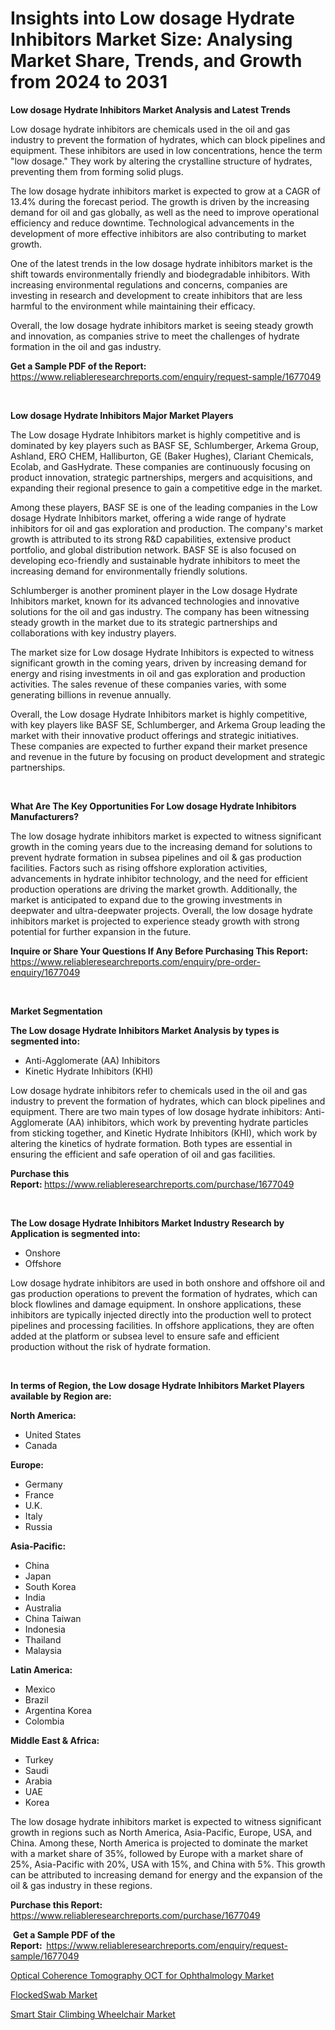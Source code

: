 <p><h1>Insights into Low dosage Hydrate Inhibitors Market Size: Analysing Market Share, Trends, and Growth from 2024 to 2031</h1></p><p><strong>Low dosage Hydrate Inhibitors Market Analysis and Latest Trends</strong></p>
<p><p>Low dosage hydrate inhibitors are chemicals used in the oil and gas industry to prevent the formation of hydrates, which can block pipelines and equipment. These inhibitors are used in low concentrations, hence the term "low dosage." They work by altering the crystalline structure of hydrates, preventing them from forming solid plugs.</p><p>The low dosage hydrate inhibitors market is expected to grow at a CAGR of 13.4% during the forecast period. The growth is driven by the increasing demand for oil and gas globally, as well as the need to improve operational efficiency and reduce downtime. Technological advancements in the development of more effective inhibitors are also contributing to market growth.</p><p>One of the latest trends in the low dosage hydrate inhibitors market is the shift towards environmentally friendly and biodegradable inhibitors. With increasing environmental regulations and concerns, companies are investing in research and development to create inhibitors that are less harmful to the environment while maintaining their efficacy.</p><p>Overall, the low dosage hydrate inhibitors market is seeing steady growth and innovation, as companies strive to meet the challenges of hydrate formation in the oil and gas industry.</p></p>
<p><strong>Get a Sample PDF of the Report:&nbsp;</strong> <a href="https://www.reliableresearchreports.com/enquiry/request-sample/1677049">https://www.reliableresearchreports.com/enquiry/request-sample/1677049</a></p>
<p>&nbsp;</p>
<p><strong>Low dosage Hydrate Inhibitors Major Market Players</strong></p>
<p><p>The Low dosage Hydrate Inhibitors market is highly competitive and is dominated by key players such as BASF SE, Schlumberger, Arkema Group, Ashland, ERO CHEM, Halliburton, GE (Baker Hughes), Clariant Chemicals, Ecolab, and GasHydrate. These companies are continuously focusing on product innovation, strategic partnerships, mergers and acquisitions, and expanding their regional presence to gain a competitive edge in the market.</p><p>Among these players, BASF SE is one of the leading companies in the Low dosage Hydrate Inhibitors market, offering a wide range of hydrate inhibitors for oil and gas exploration and production. The company's market growth is attributed to its strong R&D capabilities, extensive product portfolio, and global distribution network. BASF SE is also focused on developing eco-friendly and sustainable hydrate inhibitors to meet the increasing demand for environmentally friendly solutions.</p><p>Schlumberger is another prominent player in the Low dosage Hydrate Inhibitors market, known for its advanced technologies and innovative solutions for the oil and gas industry. The company has been witnessing steady growth in the market due to its strategic partnerships and collaborations with key industry players.</p><p>The market size for Low dosage Hydrate Inhibitors is expected to witness significant growth in the coming years, driven by increasing demand for energy and rising investments in oil and gas exploration and production activities. The sales revenue of these companies varies, with some generating billions in revenue annually.</p><p>Overall, the Low dosage Hydrate Inhibitors market is highly competitive, with key players like BASF SE, Schlumberger, and Arkema Group leading the market with their innovative product offerings and strategic initiatives. These companies are expected to further expand their market presence and revenue in the future by focusing on product development and strategic partnerships.</p></p>
<p>&nbsp;</p>
<p><strong>What Are The Key Opportunities For Low dosage Hydrate Inhibitors Manufacturers?</strong></p>
<p><p>The low dosage hydrate inhibitors market is expected to witness significant growth in the coming years due to the increasing demand for solutions to prevent hydrate formation in subsea pipelines and oil & gas production facilities. Factors such as rising offshore exploration activities, advancements in hydrate inhibitor technology, and the need for efficient production operations are driving the market growth. Additionally, the market is anticipated to expand due to the growing investments in deepwater and ultra-deepwater projects. Overall, the low dosage hydrate inhibitors market is projected to experience steady growth with strong potential for further expansion in the future.</p></p>
<p><strong>Inquire or Share Your Questions If Any Before Purchasing This Report:</strong> <a href="https://www.reliableresearchreports.com/enquiry/pre-order-enquiry/1677049">https://www.reliableresearchreports.com/enquiry/pre-order-enquiry/1677049</a></p>
<p>&nbsp;</p>
<p><strong>Market Segmentation</strong></p>
<p><strong>The Low dosage Hydrate Inhibitors Market Analysis by types is segmented into:</strong></p>
<p><ul><li>Anti-Agglomerate (AA) Inhibitors</li><li>Kinetic Hydrate Inhibitors (KHI)</li></ul></p>
<p><p>Low dosage hydrate inhibitors refer to chemicals used in the oil and gas industry to prevent the formation of hydrates, which can block pipelines and equipment. There are two main types of low dosage hydrate inhibitors: Anti-Agglomerate (AA) inhibitors, which work by preventing hydrate particles from sticking together, and Kinetic Hydrate Inhibitors (KHI), which work by altering the kinetics of hydrate formation. Both types are essential in ensuring the efficient and safe operation of oil and gas facilities.</p></p>
<p><strong>Purchase this Report:&nbsp;</strong><a href="https://www.reliableresearchreports.com/purchase/1677049">https://www.reliableresearchreports.com/purchase/1677049</a></p>
<p>&nbsp;</p>
<p><strong>The Low dosage Hydrate Inhibitors Market Industry Research by Application is segmented into:</strong></p>
<p><ul><li>Onshore</li><li>Offshore</li></ul></p>
<p><p>Low dosage hydrate inhibitors are used in both onshore and offshore oil and gas production operations to prevent the formation of hydrates, which can block flowlines and damage equipment. In onshore applications, these inhibitors are typically injected directly into the production well to protect pipelines and processing facilities. In offshore applications, they are often added at the platform or subsea level to ensure safe and efficient production without the risk of hydrate formation.</p></p>
<p>&nbsp;</p>
<p><strong>In terms of Region, the Low dosage Hydrate Inhibitors Market Players available by Region are:</strong></p>
<p>
    <p> <strong> North America: </strong>
        <ul>
            <li>United States</li>
            <li>Canada</li>
        </ul>
        </p> 
    <p> <strong> Europe: </strong>
        <ul>
            <li>Germany</li>
            <li>France</li>
            <li>U.K.</li>
            <li>Italy</li>
            <li>Russia</li>
        </ul>
        </p> 
    <p> <strong> Asia-Pacific: </strong>
        <ul>
            <li>China</li>
            <li>Japan</li>
            <li>South Korea</li>
            <li>India</li>
            <li>Australia</li>
            <li>China Taiwan</li>
            <li>Indonesia</li>
            <li>Thailand</li>
            <li>Malaysia</li>
        </ul>
        </p> 
    <p> <strong> Latin America: </strong>
        <ul>
            <li>Mexico</li>
            <li>Brazil</li>
            <li>Argentina Korea</li>
            <li>Colombia</li>
        </ul>
        </p> 
    <p> <strong> Middle East & Africa: </strong>
        <ul>
            <li>Turkey</li>
            <li>Saudi</li>
            <li>Arabia</li>
            <li>UAE</li>
            <li>Korea</li>
        </ul>
    </p>
    </p>
<p><p>The low dosage hydrate inhibitors market is expected to witness significant growth in regions such as North America, Asia-Pacific, Europe, USA, and China. Among these, North America is projected to dominate the market with a market share of 35%, followed by Europe with a market share of 25%, Asia-Pacific with 20%, USA with 15%, and China with 5%. This growth can be attributed to increasing demand for energy and the expansion of the oil & gas industry in these regions.</p></p>
<p><strong>Purchase this Report: </strong><a href="https://www.reliableresearchreports.com/purchase/1677049">https://www.reliableresearchreports.com/purchase/1677049</a></p>
<p>&nbsp;<strong>Get a Sample PDF of the Report:&nbsp;&nbsp;</strong><a href="https://www.reliableresearchreports.com/enquiry/request-sample/1677049">https://www.reliableresearchreports.com/enquiry/request-sample/1677049</a></p>
<p><strong></strong></p>
<p><p><a href="https://view.publitas.com/reportprime-1/optical-coherence-tomography-oct-for-ophthalmology-market-challenges-opportunities-and-growth-drivers-and-major-market-players-forecasted-for-period-from-2023-2030/">Optical Coherence Tomography OCT for Ophthalmology Market</a></p><p><a href="https://view.publitas.com/reportprime-1/global-flockedswab-market-size-and-market-trends-insights-and-projections-from-2023-to-2030/">FlockedSwab Market</a></p><p><a href="https://view.publitas.com/reportprime-1/smart-stair-climbing-wheelchair-market-research-report-unlocks-analysis-on-the-market-financial-status-market-size-and-market-revenue-upto-2030/">Smart Stair Climbing Wheelchair Market</a></p></p>